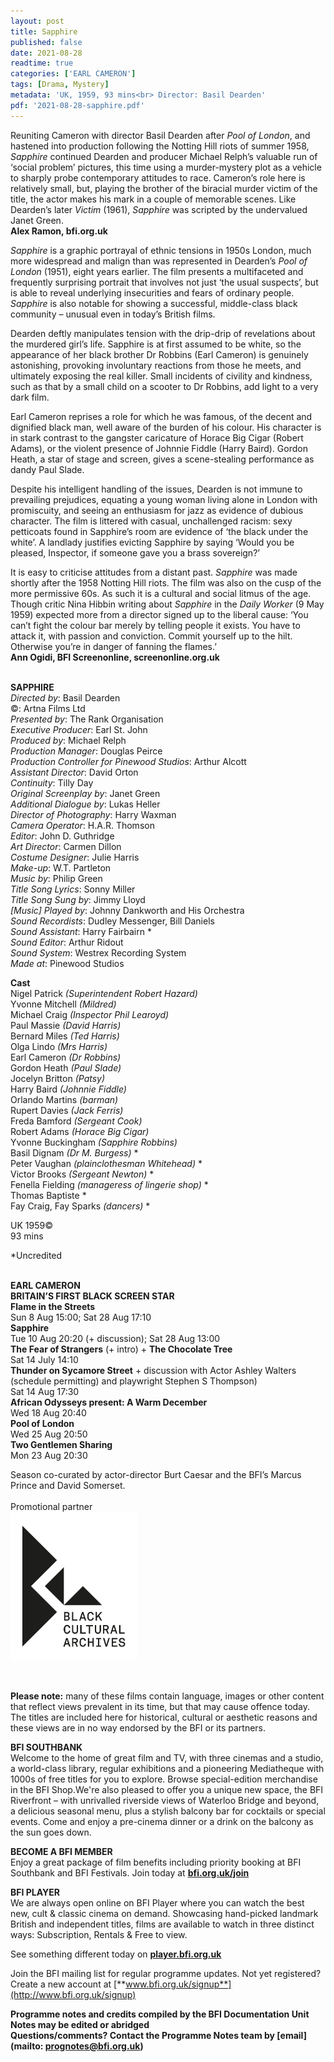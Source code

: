```yaml
---
layout: post
title: Sapphire
published: false
date: 2021-08-28
readtime: true
categories: ['EARL CAMERON']
tags: [Drama, Mystery]
metadata: 'UK, 1959, 93 mins<br> Director: Basil Dearden'
pdf: '2021-08-28-sapphire.pdf'
---
```


Reuniting Cameron with director Basil Dearden after _Pool of London_, and hastened into production following the Notting Hill riots of summer 1958, _Sapphire_ continued Dearden and producer Michael Relph’s valuable run of ‘social problem’ pictures, this time using a murder-mystery plot as a vehicle to sharply probe contemporary attitudes to race. Cameron’s role here is relatively small, but, playing the brother of the biracial murder victim of the title, the actor makes his mark in a couple of memorable scenes. Like Dearden’s later _Victim_ (1961), _Sapphire_ was scripted by the undervalued Janet Green.  
**Alex Ramon, bfi.org.uk**

_Sapphire_ is a graphic portrayal of ethnic tensions in 1950s London, much more widespread and malign than was represented in Dearden’s _Pool of London_ (1951), eight years earlier. The film presents a multifaceted and frequently surprising portrait that involves not just ‘the usual suspects’, but is able to reveal underlying insecurities and fears of ordinary people. _Sapphire_ is also notable for showing a successful, middle-class black community – unusual even in today’s British films.

Dearden deftly manipulates tension with the drip-drip of revelations about the murdered girl’s life. Sapphire is at first assumed to be white, so the appearance of her black brother Dr Robbins (Earl Cameron) is genuinely astonishing, provoking involuntary reactions from those he meets, and ultimately exposing the real killer. Small incidents of civility and kindness, such as that by a small child on a scooter to Dr Robbins, add light to a very dark film.

Earl Cameron reprises a role for which he was famous, of the decent and dignified black man, well aware of the burden of his colour. His character is in stark contrast to the gangster caricature of Horace Big Cigar (Robert Adams), or the violent presence of Johnnie Fiddle (Harry Baird). Gordon Heath, a star of stage and screen, gives a scene-stealing performance as dandy Paul Slade.

Despite his intelligent handling of the issues, Dearden is not immune to prevailing prejudices, equating a young woman living alone in London with promiscuity, and seeing an enthusiasm for jazz as evidence of dubious character. The film is littered with casual, unchallenged racism: sexy petticoats found in Sapphire’s room are evidence of ‘the black under the white’.  A landlady justifies evicting Sapphire by saying ‘Would you be pleased, Inspector, if someone gave you a brass sovereign?’

It is easy to criticise attitudes from a distant past. _Sapphire_ was made shortly after the 1958 Notting Hill riots. The film was also on the cusp of the more permissive 60s. As such it is a cultural and social litmus of the age. Though critic Nina Hibbin writing about _Sapphire_ in the _Daily Worker_ (9 May 1959) expected more from a director signed up to the liberal cause: ‘You can’t fight the colour bar merely by telling people it exists. You have to attack it, with passion and conviction. Commit yourself up to the hilt. Otherwise you’re in danger of fanning the flames.’  
**Ann Ogidi, BFI Screenonline, screenonline.org.uk**
<br><br>

**SAPPHIRE**  
_Directed by_: Basil Dearden  
©: Artna Films Ltd  
_Presented by_: The Rank Organisation  
_Executive Producer_: Earl St. John  
_Produced by_: Michael Relph  
_Production Manager_: Douglas Peirce  
_Production Controller for Pinewood Studios_:  Arthur Alcott  
_Assistant Director_: David Orton  
_Continuity_: Tilly Day  
_Original Screenplay by_: Janet Green  
_Additional Dialogue by_: Lukas Heller  
_Director of Photography_: Harry Waxman  
_Camera Operator_: H.A.R. Thomson  
_Editor_: John D. Guthridge  
_Art Director_: Carmen Dillon  
_Costume Designer_: Julie Harris  
_Make-up_: W.T. Partleton  
_Music by_: Philip Green  
_Title Song Lyrics_: Sonny Miller  
_Title Song Sung by_: Jimmy Lloyd  
_[Music] Played by_:  Johnny Dankworth and His Orchestra  
_Sound Recordists_: Dudley Messenger, Bill Daniels  
_Sound Assistant_: Harry Fairbairn *  
_Sound Editor_: Arthur Ridout  
_Sound System_: Westrex Recording System  
_Made at_: Pinewood Studios

**Cast**  
Nigel Patrick _(Superintendent Robert Hazard)_  
Yvonne Mitchell _(Mildred)_  
Michael Craig _(Inspector Phil Learoyd)_  
Paul Massie _(David Harris)_  
Bernard Miles _(Ted Harris)_  
Olga Lindo _(Mrs Harris)_  
Earl Cameron _(Dr Robbins)_  
Gordon Heath _(Paul Slade)_  
Jocelyn Britton _(Patsy)_  
Harry Baird _(Johnnie Fiddle)_  
Orlando Martins _(barman)_  
Rupert Davies _(Jack Ferris)_  
Freda Bamford _(Sergeant Cook)_  
Robert Adams _(Horace Big Cigar)_  
Yvonne Buckingham _(Sapphire Robbins)_  
Basil Dignam _(Dr M. Burgess)_ *  
Peter Vaughan _(plainclothesman Whitehead)_ *  
Victor Brooks _(Sergeant Newton)_ *  
Fenella Fielding _(manageress of lingerie shop)_ *  
Thomas Baptiste  *  
Fay Craig, Fay Sparks _(dancers)_ *

UK 1959©  
93 mins

*Uncredited
<br><br>

**EARL CAMERON<br>
BRITAIN’S FIRST BLACK SCREEN STAR**<br>
**Flame in the Streets**<br>
Sun 8 Aug 15:00; Sat 28 Aug 17:10<br>
**Sapphire**<br>
Tue 10 Aug 20:20 (+ discussion); Sat 28 Aug 13:00<br>
**The Fear of Strangers** (+ intro) + **The Chocolate Tree**<br>
Sat 14 July 14:10<br>
**Thunder on Sycamore Street** + discussion with Actor Ashley Walters (schedule permitting) and playwright Stephen S Thompson)<br>
Sat 14 Aug 17:30<br>
**African Odysseys present: A Warm December**<br>
Wed 18 Aug 20:40<br>
**Pool of London**<br>
Wed 25 Aug 20:50<br>
**Two Gentlemen Sharing**<br>
Mon 23 Aug 20:30<br>



Season co-curated by actor-director Burt Caesar and the BFI’s Marcus Prince and David Somerset.<br>
<br>
Promotional partner <br>
<img style="float: left;" src="/img/partner/Black Cultural Archives.jpg" width="40%" height="40%"><br><br><br><br><br><br><br><br><br><br><br><br><br>
<br>
<br>
<br>

**Please note:** many of these films contain language, images or other content that reflect views prevalent in its time, but that may cause offence today. The titles are included here for historical, cultural or aesthetic reasons and these views are in no way endorsed by the BFI or its partners.<br>

**BFI SOUTHBANK**  
Welcome to the home of great film and TV, with three cinemas and a studio, a world-class library, regular exhibitions and a pioneering Mediatheque with 1000s of free titles for you to explore. Browse special-edition merchandise in the BFI Shop.We&#39;re also pleased to offer you a unique new space, the BFI Riverfront – with unrivalled riverside views of Waterloo Bridge and beyond, a delicious seasonal menu, plus a stylish balcony bar for cocktails or special events. Come and enjoy a pre-cinema dinner or a drink on the balcony as the sun goes down.  

**BECOME A BFI MEMBER**  
Enjoy a great package of film benefits including priority booking at BFI Southbank and BFI Festivals. Join today at [**bfi.org.uk/join**](http://www.bfi.org.uk/join)  

**BFI PLAYER**  
 We are always open online on BFI Player where you can watch the best new, cult &amp; classic cinema on demand. Showcasing hand-picked landmark British and independent titles, films are available to watch in three distinct ways: Subscription, Rentals &amp; Free to view.  

See something different today on [**player.bfi.org.uk**](https://player.bfi.org.uk)  

Join the BFI mailing list for regular programme updates. Not yet registered? Create a new account at [**www.bfi.org.uk/signup**](http://www.bfi.org.uk/signup)

**Programme notes and credits compiled by the BFI Documentation Unit  
Notes may be edited or abridged  
Questions/comments? Contact the Programme Notes team by [email](mailto: prognotes@bfi.org.uk)**

<!--stackedit_data:
eyJoaXN0b3J5IjpbMjg0NjIzODczXX0=
-->
